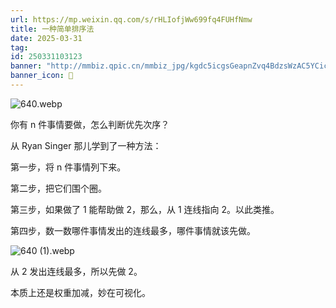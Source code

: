 ```yaml
---
url: https://mp.weixin.qq.com/s/rHLIofjWw699fq4FUHfNmw
title: 一种简单排序法
date: 2025-03-31
tag: 
id: 250331103123
banner: "http://mmbiz.qpic.cn/mmbiz_jpg/kgdc5icgsGeapnZvq4BdzsWzAC5YCicSfFdLQZkU91ialkGIqwe8RlB3f9G0T4gcUzmnDibhCSaXGkadtkOIsZaBgQ/0?wx_fmt=jpeg"
banner_icon: 🔖
---
```

![640.webp](https://img.hux.ink/image/2025/03/202503311037289.webp)


你有 n 件事情要做，怎么判断优先次序？  

从 Ryan Singer 那儿学到了一种方法：

第一步，将 n 件事情列下来。

第二步，把它们围个圈。

第三步，如果做了 1 能帮助做 2，那么，从 1 连线指向 2。以此类推。

第四步，数一数哪件事情发出的连线最多，哪件事情就该先做。

![640 (1).webp](https://img.hux.ink/image/2025/03/202503311038971.webp)


从 2 发出连线最多，所以先做 2。  

本质上还是权重加减，妙在可视化。
